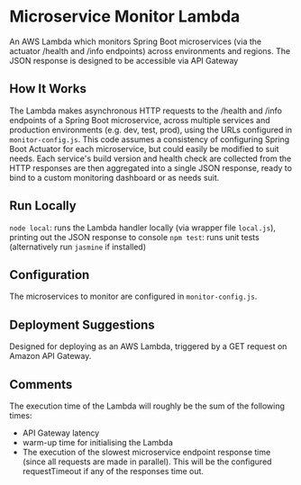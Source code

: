 Microservice Monitor Lambda
=============
An AWS Lambda which monitors Spring Boot microservices (via the actuator /health and /info endpoints) across environments and regions. The JSON response is designed to be accessible via API Gateway

How It Works
-------------
The Lambda makes asynchronous HTTP requests to the /health and /info endpoints of a Spring Boot microservice, across multiple services
and production environments (e.g. dev, test, prod), using the URLs configured in `monitor-config.js`.
This code assumes a consistency of configuring Spring Boot Actuator for each microservice, but could easily be modified to suit needs.
Each service's build version and health check are collected from the HTTP responses are then aggregated into a single JSON response, ready to bind to
a custom monitoring dashboard or as needs suit.

Run Locally
------------
`node local`: runs the Lambda handler locally (via wrapper file `local.js`), printing out the JSON response to console
`npm test`: runs unit tests (alternatively run `jasmine` if installed)

Configuration
--------------
The microservices to monitor are configured in `monitor-config.js`.

Deployment Suggestions
-----------------------
Designed for deploying as an AWS Lambda, triggered by a GET request on Amazon API Gateway.

Comments
---------
The execution time of the Lambda will roughly be the sum of the following times:

- API Gateway latency
- warm-up time for initialising the Lambda
- The execution of the slowest microservice endpoint response time (since all requests are made in parallel). 
This will be the configured requestTimeout if any of the responses time out.